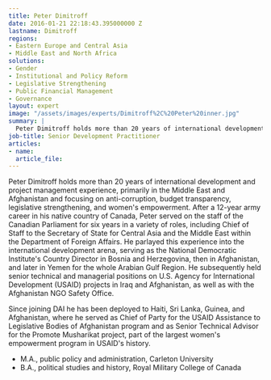 ```yaml
---
title: Peter Dimitroff
date: 2016-01-21 22:18:43.395000000 Z
lastname: Dimitroff
regions:
- Eastern Europe and Central Asia
- Middle East and North Africa
solutions:
- Gender
- Institutional and Policy Reform
- Legislative Strengthening
- Public Financial Management
- Governance  
layout: expert
image: "/assets/images/experts/Dimitroff%2C%20Peter%20inner.jpg"
summary: |
  Peter Dimitroff holds more than 20 years of international development and project management experience, primarily in the Middle East and Afghanistan and focusing on anti-corruption, budget transparency, legislative strengthening, and women's empowerment.
job-title: Senior Development Practitioner
articles:
- name:
  article_file:
---
```

Peter Dimitroff holds more than 20 years of international development and project management experience, primarily in the Middle East and Afghanistan and focusing on anti-corruption, budget transparency, legislative strengthening, and women's empowerment. After a 12-year army career in his native country of Canada, Peter served on the staff of the Canadian Parliament for six years in a variety of roles, including Chief of Staff to the Secretary of State for Central Asia and the Middle East within the Department of Foreign Affairs. He parlayed this experience into the international development arena, serving as the National Democratic Institute's Country Director in Bosnia and Herzegovina, then in Afghanistan, and later in Yemen for the whole Arabian Gulf Region. He subsequently held senior technical and managerial positions on U.S. Agency for International Development (USAID) projects in Iraq and Afghanistan, as well as with the Afghanistan NGO Safety Office.

Since joining DAI he has been deployed to Haiti, Sri Lanka, Guinea, and Afghanistan, where he served as Chief of Party for the USAID Assistance to Legislative Bodies of Afghanistan program and as Senior Technical Advisor for the Promote Musharikat project, part of the largest women's empowerment program in USAID's history.

* M.A., public policy and administration, Carleton University
* B.A., political studies and history, Royal Military College of Canada  
